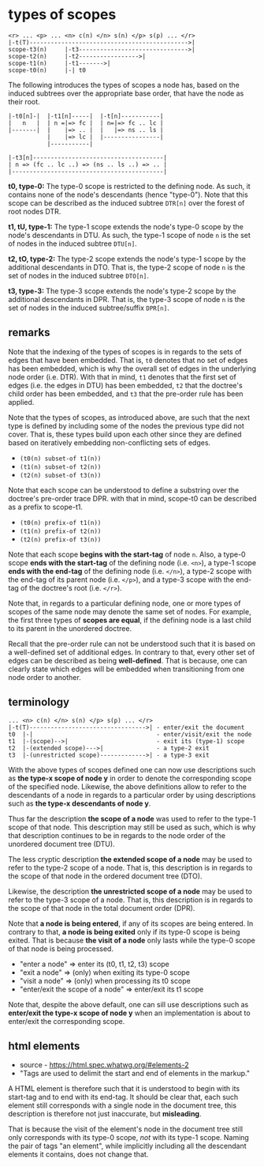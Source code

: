 
<!-- ======================================================================= -->
# types of scopes

```
<r> ... <p> ... <n> c(n) </n> s(n) </p> s(p) ... </r>
|-t(T)--------------------------------------------->|
scope-t3(n)     |-t3------------------------------->|
scope-t2(n)     |-t2----------------->|
scope-t1(n)     |-t1------->|
scope-t0(n)     |-| t0
```

The following introduces the types of scopes a node has, based on the induced
subtrees over the appropriate base order, that have the node as their root.

```
|-t0[n]-|  |-t1[n]-----|  |-t[n]-----------|
|   n   |  | n =|=> fc |  | n=|=> fc .. lc |
|-------|  |    |=> .. |  |   |=> ns .. ls |
           |    |=> lc |  |----------------|
           |-----------|

|-t3[n]-------------------------------------|
| n => (fc .. lc ..) => (ns .. ls ..) => .. |
|-------------------------------------------|
```

**t0, type-0:** The type-0 scope is restricted to the defining node. As such,
it contains none of the node's descendants (hence "type-0"). Note that this
scope can be described as the induced subtree `DTR[n]` over the forest of
root nodes DTR.

**t1, tU, type-1:** The type-1 scope extends the node's type-0 scope by the
node's descendants in DTU. As such, the type-1 scope of node `n` is the set
of nodes in the induced subtree `DTU[n]`.

**t2, tO, type-2:** The type-2 scope extends the node's type-1 scope by the
additional descendants in DTO. That is, the type-2 scope of node `n` is the
set of nodes in the induced subtree `DTO[n]`.

**t3, type-3:** The type-3 scope extends the node's type-2 scope by the
additional descendants in DPR. That is, the type-3 scope of node `n` is
the set of nodes in the induced subtree/suffix `DPR[n]`.

<!-- ======================================================================= -->
## remarks

Note that the indexing of the types of scopes is in regards to the sets of
edges that have been embedded. That is, `t0` denotes that no set of edges has
been embedded, which is why the overall set of edges in the underlying node
order (i.e. DTR). With that in mind, `t1` denotes that the first set of edges
(i.e. the edges in DTU) has been embedded, `t2` that the doctree's child order
has been embedded, and `t3` that the pre-order rule has been applied.

Note that the types of scopes, as introduced above, are such that the next
type is defined by including some of the nodes the previous type did not
cover. That is, these types build upon each other since they are defined
based on iteratively embedding non-conflicting sets of edges.

* `(t0(n) subset-of t1(n))`
* `(t1(n) subset-of t2(n))`
* `(t2(n) subset-of t3(n))`

Note that each scope can be understood to define a substring over the doctree's
pre-order trace DPR. with that in mind, scope-t0 can be described as a prefix
to scope-t1.

* `(t0(n) prefix-of t1(n))`
* `(t1(n) prefix-of t2(n))`
* `(t2(n) prefix-of t3(n))`

Note that each scope **begins with the start-tag** of node `n`. Also, a type-0
scope **ends with the start-tag** of the defining node (i.e. `<n>`), a type-1
scope **ends with the end-tag** of the defining node (i.e. `</n>`), a type-2
scope with the end-tag of its parent node (i.e. `</p>`), and a type-3 scope
with the end-tag of the doctree's root (i.e. `</r>`).

Note that, in regards to a particular defining node, one or more types of
scopes of the same node may denote the same set of nodes. For example, the
first three types of **scopes are equal**, if the defining node is a last
child to its parent in the unordered doctree.

Recall that the pre-order rule can not be understood such that it is based on
a well-defined set of additional edges. In contrary to that, every other set
of edges can be described as being **well-defined**. That is because, one can
clearly state which edges will be embedded when transitioning from one node
order to another.

<!-- ======================================================================= -->
## terminology

```
... <n> c(n) </n> s(n) </p> s(p) ... </r>
|-t(T)--------------------------------->| - enter/exit the document
t0  |-|                                   - enter/visit/exit the node
t1  |-(scope)-->|                         - exit its (type-1) scope
t2  |-(extended scope)--->|               - a type-2 exit
t3  |-(unrestricted scope)------------->| - a type-3 exit
```

With the above types of scopes defined one can now use descriptions such as
**the type-x scope of node y** in order to denote the corresponding scope of
the specified node. Likewise, the above definitions allow to refer to the
descendants of a node in regards to a particular order by using descriptions
such as **the type-x descendants of node y**.

Thus far the description **the scope of a node** was used to refer to the
type-1 scope of that node. This description may still be used as such, which
is why that description continues to be in regards to the node order of the
unordered document tree (DTU).

The less cryptic description **the extended scope of a node** may be used to
refer to the type-2 scope of a node. That is, this description is in regards
to the scope of that node in the ordered document tree (DTO).

Likewise, the description **the unrestricted scope of a node** may be used to
refer to the type-3 scope of a node. That is, this description is in regards
to the scope of that node in the total document order (DPR).

Note that **a node is being entered**, if any of its scopes are being entered.
In contrary to that, **a node is being exited** only if its type-0 scope is
being exited. That is because **the visit of a node** only lasts while the
type-0 scope of that node is being processed.

* "enter a node" => enter its (t0, t1, t2, t3) scope
* "exit a node" => (only) when exiting its type-0 scope
* "visit a node" => (only) when processing its t0 scope
* "enter/exit the scope of a node" => enter/exit its t1 scope

Note that, despite the above default, one can sill use descriptions such as
**enter/exit the type-x scope of node y** when an implementation is about to
enter/exit the corresponding scope.

<!-- ======================================================================= -->
## html elements

* source - https://html.spec.whatwg.org/#elements-2
* "Tags are used to delimit the start and end of elements in the markup."

A HTML element is therefore such that it is understood to begin with its
start-tag and to end with its end-tag. It should be clear that, each such
element still corresponds with a single node in the document tree, this
description is therefore not just inaccurate, but **misleading**.

That is because the visit of the element's node in the document tree still
only corresponds with its type-0 scope, *not* with its type-1 scope. Naming
the pair of tags "an element", while implicitly including all the descendant
elements it contains, does not change that.
